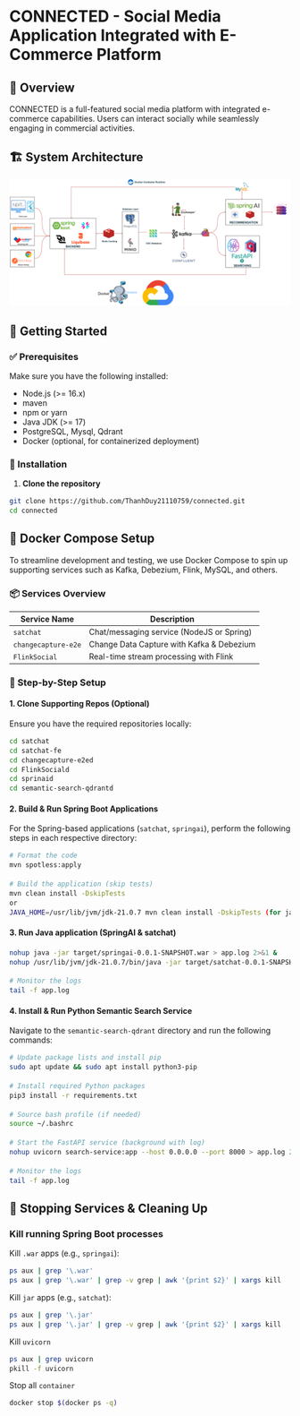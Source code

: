 # CONNECTED - Social Media Application Integrated with E-Commerce Platform

## 📌 Overview

CONNECTED is a full-featured social media platform with integrated e-commerce capabilities. Users can interact socially while seamlessly engaging in commercial activities.

## 🏗️ System Architecture

![System Architecture Diagram](./SYSTEM-ARCHITECTURE.png)

## 🚀 Getting Started

### ✅ Prerequisites

Make sure you have the following installed:

- Node.js (>= 16.x)
- maven
- npm or yarn
- Java JDK (>= 17)
- PostgreSQL, Mysql, Qdrant
- Docker (optional, for containerized deployment)

### 🔧 Installation

1. **Clone the repository**

```bash
git clone https://github.com/ThanhDuy21110759/connected.git
cd connected
```

## 🐳 Docker Compose Setup

To streamline development and testing, we use Docker Compose to spin up supporting services such as Kafka, Debezium, Flink, MySQL, and others.

### 📦 Services Overview

| Service Name        | Description                               |
| ------------------- | ----------------------------------------- |
| `satchat`           | Chat/messaging service (NodeJS or Spring) |
| `changecapture-e2e` | Change Data Capture with Kafka & Debezium |
| `FlinkSocial`       | Real-time stream processing with Flink    |

### 🧰 Step-by-Step Setup

#### 1. Clone Supporting Repos (Optional)

Ensure you have the required repositories locally:

```bash
cd satchat
cd satchat-fe
cd changecapture-e2ed
cd FlinkSociald
cd sprinaid
cd semantic-search-qdrantd
```

#### 2. Build & Run Spring Boot Applications

For the Spring-based applications (`satchat`, `springai`), perform the following steps in each respective directory:

```bash
# Format the code
mvn spotless:apply

# Build the application (skip tests)
mvn clean install -DskipTests
or
JAVA_HOME=/usr/lib/jvm/jdk-21.0.7 mvn clean install -DskipTests (for jadk version 21)
```

#### 3. Run Java application (SpringAI & satchat)

```bash
nohup java -jar target/springai-0.0.1-SNAPSHOT.war > app.log 2>&1 &
nohup /usr/lib/jvm/jdk-21.0.7/bin/java -jar target/satchat-0.0.1-SNAPSHOT.jar > app.log 2>&1 &

# Monitor the logs
tail -f app.log
```

#### 4. Install & Run Python Semantic Search Service

Navigate to the `semantic-search-qdrant` directory and run the following commands:

```bash
# Update package lists and install pip
sudo apt update && sudo apt install python3-pip

# Install required Python packages
pip3 install -r requirements.txt

# Source bash profile (if needed)
source ~/.bashrc

# Start the FastAPI service (background with log)
nohup uvicorn search-service:app --host 0.0.0.0 --port 8000 > app.log 2>&1 &

# Monitor the logs
tail -f app.log
```

## 🛑 Stopping Services & Cleaning Up

### Kill running Spring Boot processes

Kill `.war` apps (e.g., `springai`):

```bash
ps aux | grep '\.war'
ps aux | grep '\.war' | grep -v grep | awk '{print $2}' | xargs kill
```

Kill `jar` apps (e.g., `satchat`):

```bash
ps aux | grep '\.jar'
ps aux | grep '\.jar' | grep -v grep | awk '{print $2}' | xargs kill
```

Kill `uvicorn`

```bash
ps aux | grep uvicorn
pkill -f uvicorn
```

Stop all `container`

```bash
docker stop $(docker ps -q)
```
